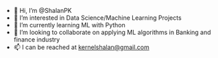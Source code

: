 - 👋 Hi, I’m @ShalanPK
- 👀 I’m interested in Data Science/Machine Learning Projects
- 🌱 I’m currently learning ML with Python
- 💞️ I’m looking to collaborate on applying ML algorithms in Banking and finance industry
- 📫 I can be reached at kernelshalan@gmail.com

<!---
ShalanPK/ShalanPK is a ✨ special ✨ repository because its `README.md` (this file) appears on your GitHub profile.
You can click the Preview link to take a look at your changes.
--->
